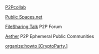 
[P2Pcollab](https://p2pcollab.net/)

[Public Spaces.net](https://publicspaces.net/)

[FileSharing Talk](https://filesharingtalk.com/forum.php)
P2P Forum

[Aether](https://getaether.net/)
P2P Ephemeral Public Communities

[organize:howto [CryptoParty.]](https://www.cryptoparty.in/organize/howto)

